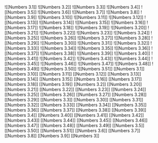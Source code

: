 ![[Numbers 3.1]]
![[Numbers 3.2]]
![[Numbers 3.3]]
![[Numbers 3.4]]
![[Numbers 3.5]]
![[Numbers 3.6]]
![[Numbers 3.7]]
![[Numbers 3.8]]
![[Numbers 3.9]]
![[Numbers 3.10]]
![[Numbers 3.11]]
![[Numbers 3.12]]
![[Numbers 3.13]]
![[Numbers 3.14]]
![[Numbers 3.15]]
![[Numbers 3.16]]
![[Numbers 3.17]]
![[Numbers 3.18]]
![[Numbers 3.19]]
![[Numbers 3.20]]
![[Numbers 3.21]]
![[Numbers 3.22]]
![[Numbers 3.23]]
![[Numbers 3.24]]
![[Numbers 3.25]]
![[Numbers 3.26]]
![[Numbers 3.27]]
![[Numbers 3.28]]
![[Numbers 3.29]]
![[Numbers 3.30]]
![[Numbers 3.31]]
![[Numbers 3.32]]
![[Numbers 3.33]]
![[Numbers 3.34]]
![[Numbers 3.35]]
![[Numbers 3.36]]
![[Numbers 3.37]]
![[Numbers 3.38]]
![[Numbers 3.39]]
![[Numbers 3.40]]
![[Numbers 3.41]]
![[Numbers 3.42]]
![[Numbers 3.43]]
![[Numbers 3.44]]
![[Numbers 3.45]]
![[Numbers 3.46]]
![[Numbers 3.47]]
![[Numbers 3.48]]
![[Numbers 3.49]]
![[Numbers 3.50]]
![[Numbers 3.51]]
[[Numbers 3.1]]
[[Numbers 3.10]]
[[Numbers 3.11]]
[[Numbers 3.12]]
[[Numbers 3.13]]
[[Numbers 3.14]]
[[Numbers 3.15]]
[[Numbers 3.16]]
[[Numbers 3.17]]
[[Numbers 3.18]]
[[Numbers 3.19]]
[[Numbers 3.2]]
[[Numbers 3.20]]
[[Numbers 3.21]]
[[Numbers 3.22]]
[[Numbers 3.23]]
[[Numbers 3.24]]
[[Numbers 3.25]]
[[Numbers 3.26]]
[[Numbers 3.27]]
[[Numbers 3.28]]
[[Numbers 3.29]]
[[Numbers 3.3]]
[[Numbers 3.30]]
[[Numbers 3.31]]
[[Numbers 3.32]]
[[Numbers 3.33]]
[[Numbers 3.34]]
[[Numbers 3.35]]
[[Numbers 3.36]]
[[Numbers 3.37]]
[[Numbers 3.38]]
[[Numbers 3.39]]
[[Numbers 3.4]]
[[Numbers 3.40]]
[[Numbers 3.41]]
[[Numbers 3.42]]
[[Numbers 3.43]]
[[Numbers 3.44]]
[[Numbers 3.45]]
[[Numbers 3.46]]
[[Numbers 3.47]]
[[Numbers 3.48]]
[[Numbers 3.49]]
[[Numbers 3.5]]
[[Numbers 3.50]]
[[Numbers 3.51]]
[[Numbers 3.6]]
[[Numbers 3.7]]
[[Numbers 3.8]]
[[Numbers 3.9]]
[[Numbers 3]]
